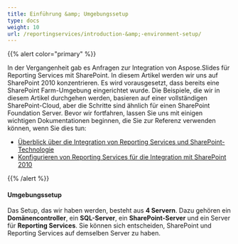 ```yaml
---
title: Einführung &amp; Umgebungssetup
type: docs
weight: 10
url: /reportingservices/introduction-&amp;-environment-setup/
---
```


{{% alert color="primary" %}} 

In der Vergangenheit gab es Anfragen zur Integration von Aspose.Slides für Reporting Services mit SharePoint. In diesem Artikel werden wir uns auf SharePoint 2010 konzentrieren. Es wird vorausgesetzt, dass bereits eine SharePoint Farm-Umgebung eingerichtet wurde. Die Beispiele, die wir in diesem Artikel durchgehen werden, basieren auf einer vollständigen SharePoint-Cloud, aber die Schritte sind ähnlich für einen SharePoint Foundation Server. Bevor wir fortfahren, lassen Sie uns mit einigen wichtigen Dokumentationen beginnen, die Sie zur Referenz verwenden können, wenn Sie dies tun: 

- [Überblick über die Integration von Reporting Services und SharePoint-Technologie](https://docs.microsoft.com/en-us/previous-versions/sql/sql-server-2008-r2/bb326358(v=sql.105))  
- [Konfigurieren von Reporting Services für die Integration mit SharePoint 2010](https://docs.microsoft.com/en-us/previous-versions/sql/)

{{% /alert %}} 
#### **Umgebungssetup**
Das Setup, das wir haben werden, besteht aus **4 Servern**. Dazu gehören ein **Domänencontroller**, ein **SQL-Server**, ein **SharePoint-Server** und ein Server für **Reporting Services**. Sie können sich entscheiden, SharePoint und Reporting Services auf demselben Server zu haben.